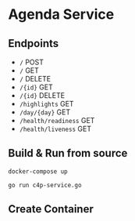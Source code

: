 # Agenda Service

## Endpoints

- `/` POST 
- `/` GET
- `/` DELETE
- `/{id}` GET
- `/{id}` DELETE
- `/highlights` GET
- `/day/{day}` GET
- `/health/readiness` GET
- `/health/liveness` GET


## Build & Run from source

```
docker-compose up 
```

```
go run c4p-service.go
```
## Create Container